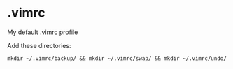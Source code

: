 # .vimrc
My default .vimrc profile

Add these directories:
```
mkdir ~/.vimrc/backup/ && mkdir ~/.vimrc/swap/ && mkdir ~/.vimrc/undo/
